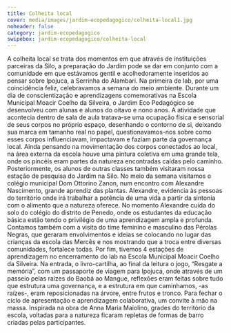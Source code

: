 ```yaml
---
title: Colheita local
cover: media/images/jardim-ecopedagogico/colheita-local1.jpg
noheader: false
category: jardim-ecopedagogico
swipebox: jardim-ecopedagogico/colheita-local
---
```


A colheita local se trata dos momentos em que através de instituições parceiras da Silo, a preparação do Jardim pode se dar em conjunto com a comunidade em que estávamos gentil e acolhedoramente inseridos ao pensar sobre Ipojuca, a Serrinha do Alambari. Na primeira de lab, por uma coincidência feliz, celebravamos a semana do meio ambiente. Durante um dia de conscientização e aprendizagens comemorativas na Escola Municipal Moacir Coelho da Silveira, o Jardim Eco Pedagógico se desenvolveu com alunas e alunos do oitavo e nono anos. A atividade que acontecia dentro de sala de aula tratava-se uma ocupação física e sensorial de seus corpos no próprio espaço, desenhando o contorno de si, deixando sua marca em tamanho real no papel, questionavamos-nos sobre como esses corpos influenciavam, impactavam e faziam parte da governança local. Ainda pensando na movimentação dos corpos conectados ao local, na área externa da escola houve uma pintura coletiva em uma grande tela, onde os pincéis eram partes da natureza encontradas caídas pelo caminho. Posteriormente, os alunos de outras classes também visitaram nossa estação de pesquisa do Jardim na Silo.
No meio da semana visitamos o colégio municipal Dom Ottorino Zanon, num encontro com Alexandre Nascimento, grande aprendiz das plantas. Alexandre, evidencia às pessoas do território onde irá trabalhar a potência de uma vida a partir da sintonia com o alimento que a natureza oferece. No momento Alexandre cuida do solo do colégio do distrito de Penedo, onde os estudantes da educação básica estão tendo o privilégio de uma aprendizagem ampla e profunda.
Contamos também com a visita do time feminino e masculino das Pérolas Negras, que geraram envolvimentos e ideias se colocando no lugar das crianças da escola das Mercês e nos mostrando que a troca entre diversas comunidades, fortalece todas. Por fim, tivemos 4 estações de aprendizagem no encerramento do lab na Escola Municipal Moacir Coelho da Silveira. Na entrada, o livro-cartilha, ao final da leitura o jogo, “Resgate a memória”, com um passaporte de viagem para Ipojuca, onde através de um passeio pelas raízes do Baobá ao Mangue, reflexões eram feitas sobre tudo que estrutura uma governança, e a estrutura em que caminhamos, -as raízes-, eram reposicionadas na árvore, entre frutos e tronco. Para fechar o ciclo de apresentação e aprendizagem colaborativa, um convite à mão na massa. Inspirada na obra de Anna Maria Maiolino, grades do território da escola, voltadas para a natureza ficaram repletas de formas de barro criadas pelas participantes. 
